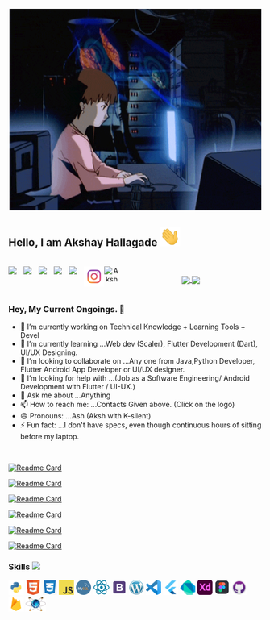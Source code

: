 <p align="center">

  <img src="images/main.gif" alt="Coder GIF" width="500" height="400">
  
</p>

## Hello, I am Akshay Hallagade <img src="images/wave.gif" width="40">

<br/>

<div align="center">

<a href="https://www.hackerrank.com/akshayhallagade1">
  <img align="left" width="30px" src="https://assets.brandfolder.com/y9ol94wb/v/331198/view@2x.png?v=1591971279" draggable="false" />
</a>

<a href="https://www.linkedin.com/in/akshayhallagade/">
  <img align="left" width="30px" src="https://cdn.worldvectorlogo.com/logos/linkedin-icon-2.svg" draggable="false" />
</a>

<a href="https://github.com/likeitaash">
  <img align="left" width="30px" src="https://cdn.uconnectlabs.com/wp-content/uploads/sites/46/2019/04/GitHub-Mark.png" draggable="false" />
</a>

<a href="mailto:akshayhallagade2612@gmail.com">
  <img align="left" width="30px" src="https://encrypted-tbn0.gstatic.com/images?q=tbn:ANd9GcS-432TiQYC0uBfJf4dBsNuzL8KKAm1yYD-8WN23pjZtIRL_IN7ZAdz7e6RUuAOuSCog_8&usqp=CAU" draggable="false" />
</a>

<a href="https://www.facebook.com/hallagade/">
  <img align="left" width="30px" src="https://cdn4.iconfinder.com/data/icons/social-media-flat-7/64/Social-media_Facebook-512.png" draggable="false" />
</a>

<a href="https://www.instagram.com/akshay_hallagade/">
  <img align="left"  width="40px" src="images/social/insta.png" draggable="false" />
</a>

<a href="https://dev.to/likeitaash">
  <img align="left" img src="https://d2fltix0v2e0sb.cloudfront.net/dev-badge.svg" alt="Akshay Hallagade's DEV Profile" height="30" width="30">
</a>

</div>

<br />

<div align="center">
  
<a href="https://github.com/akshayhallagade/github-readme-stats">
  <img height=200 align="center" src="https://github-readme-stats.vercel.app/api?username=akshayhallagade&show_icons=true&theme=tokyonight" />
</a>
<a href="https://github.com/akshayhallagade/convoychat">
  <img height=200 align="center" src="https://github-readme-stats.vercel.app/api/top-langs?username=akshayhallagade&layout=compact&langs_count=8&card_width=320" />
</a>

</div>

<br />

### Hey, My Current Ongoings. 👋

- 🔭 I’m currently working on Technical Knowledge + Learning Tools + Devel
- 🌱 I’m currently learning ...Web dev (Scaler), Flutter Development (Dart), UI/UX Designing.
- 👯 I’m looking to collaborate on ...Any one from Java,Python Developer, Flutter Android App Developer or UI/UX designer.
- 🤔 I’m looking for help with ...(Job as a Software Engineering/ Android Development with Flutter / UI-UX.)
- 💬 Ask me about ...Anything
- 📫 How to reach me: ...Contacts Given above. (Click on the logo)
- 😄 Pronouns: ...Ash (Aksh with K-silent)
- ⚡ Fun fact: ...I don't have specs, even though continuous hours of sitting before my laptop.

<br/>

[![Readme Card](https://github-readme-stats.vercel.app/api/pin/?username=anuraghazra&repo=github-readme-stats)](https://github.com/anuraghazra/github-readme-stats)

[![Readme Card](https://github-readme-stats.vercel.app/api/pin/?username=anuraghazra&repo=github-readme-stats)](https://github.com/anuraghazra/github-readme-stats)

[![Readme Card](https://github-readme-stats.vercel.app/api/pin/?username=anuraghazra&repo=github-readme-stats)](https://github.com/anuraghazra/github-readme-stats)

[![Readme Card](https://github-readme-stats.vercel.app/api/pin/?username=anuraghazra&repo=github-readme-stats)](https://github.com/anuraghazra/github-readme-stats)

[![Readme Card](https://github-readme-stats.vercel.app/api/pin/?username=anuraghazra&repo=github-readme-stats)](https://github.com/anuraghazra/github-readme-stats)

[![Readme Card](https://github-readme-stats.vercel.app/api/pin/?username=anuraghazra&repo=github-readme-stats)](https://github.com/anuraghazra/github-readme-stats)

### Skills <img src="https://media.giphy.com/media/WUlplcMpOCEmTGBtBW/giphy.gif" width="40">

<div align="center>
  
  <code><img height="30" src="images/skills/java.png"></code>
  <code><img height="30" src="images/skills/python.png"></code>
  <code><img height="30" src="images/skills/html.png"></code>
  <code><img height="30" src="images/skills/css.png"></code>
  <code><img height="30" src="images/skills/javascript.png"></code>
  <code><img height="30" src="images/skills/mysql.png"></code>
  <code><img height="30" src="images/skills/react.png"></code>
  <code><img height="30" src="images/skills/bootstrap.png"></code>
  <code><img height="30" src="images/skills/wordpress.jfif"></code>
  <code><img height="30" src="images/skills/VSCode.png"></code>
  <code><img height="30" src="images/skills/flutter.png"></code>
  <code><img height="30" src="images/skills/dart.png"></code>
  <code><img height="30" src="images/skills/XD.png"></code>
  <code><img height="30" src="images/skills/Figma.png"></code>
  <code><img height="30" src="images/skills/Github desktop.png"></code>
  <code><img height="30" src="images/skills/firebase.png"></code>
  <code><img height="30" src="images/skills/Proteus.png"></code>

</div>
